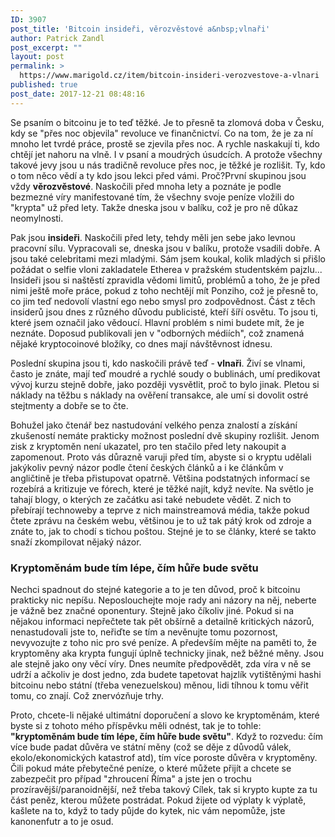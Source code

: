 ```yaml
---
ID: 3907
post_title: 'Bitcoin insideři, věrozvěstové a&nbsp;vlnaři'
author: Patrick Zandl
post_excerpt: ""
layout: post
permalink: >
  https://www.marigold.cz/item/bitcoin-insideri-verozvestove-a-vlnari
published: true
post_date: 2017-12-21 08:48:16
---
```

Se psaním o bitcoinu je to teď těžké. Je to přesně ta zlomová doba v Česku, kdy se "přes noc objevila" revoluce ve finančnictví. Co na tom, že je za ní mnoho let tvrdé práce, prostě se zjevila přes noc. A rychle naskakují ti, kdo chtějí jet nahoru na vlně. I v psaní a moudrých úsudcích. A protože všechny takové jevy jsou u nás tradičně revoluce přes noc, je těžké je rozlišit. Ty, kdo o tom něco vědí a ty kdo jsou lekci před vámi. Proč?<!--more-->První skupinou jsou vždy <strong>věrozvěstové</strong>. Naskočili před mnoha lety a poznáte je podle bezmezné víry manifestované tím, že všechny svoje peníze vložili do "krypta" už před lety. Takže dneska jsou v balíku, což je pro ně důkaz neomylnosti.

Pak jsou <strong>insideři</strong>. Naskočili před lety, tehdy měli jen sebe jako levnou pracovní sílu. Vypracovali se, dneska jsou v balíku, protože vsadili dobře. A jsou také celebritami mezi mladými. Sám jsem koukal, kolik mladých si přišlo požádat o selfie vloni zakladatele Etherea v pražském studentském pajzlu... Insideři jsou si naštěstí zpravidla vědomi limitů, problémů a toho, že je před nimi ještě moře práce, pokud z toho nechtějí mít Ponziho, což je přesně to, co jim teď nedovolí vlastní ego nebo smysl pro zodpovědnost. Část z těch insiderů jsou dnes z různého důvodu publicisté, kteří šíří osvětu. To jsou ti, které jsem označil jako vědoucí. Hlavní problém s nimi budete mít, že je neznáte. Doposud publikovali jen v "odborných médiích", což znamená nějaké kryptocoinové bložíky, co dnes mají návštěvnost idnesu.

Poslední skupina jsou ti, kdo naskočili právě teď - <strong>vlnaři</strong>. Živí se vlnami, často je znáte, mají teď moudré a rychlé soudy o bublinách, umí predikovat vývoj kurzu stejně dobře, jako později vysvětlit, proč to bylo jinak. Pletou si náklady na těžbu s náklady na ověření transakce, ale umí si dovolit ostré stejtmenty a dobře se to čte.

Bohužel jako čtenář bez nastudování velkého penza znalostí a získání zkušeností nemáte prakticky možnost poslední dvě skupiny rozlišit. Jenom zisk z kryptoměn není ukazatel, pro ten stačilo před lety nakoupit a zapomenout. Proto vás důrazně varuji před tím, abyste si o kryptu udělali jakýkoliv pevný názor podle čtení českých článků a i ke článkům v angličtině je třeba přistupovat opatrně. Většina podstatných informací se rozebírá a kritizuje ve fórech, které je těžké najít, když nevíte. Na světlo je tahají blogy, o kterých ze začátku asi také nebudete vědět. Z nich to přebírají technoweby a teprve z nich mainstreamová média, takže pokud čtete zprávu na českém webu, většinou je to už tak pátý krok od zdroje a znáte to, jak to chodí s tichou poštou. Stejné je to se články, které se takto snaží zkompilovat nějaký názor.
<h3>Kryptoměnám bude tím lépe, čím hůře bude světu</h3>
Nechci spadnout do stejné kategorie a to je ten důvod, proč k bitcoinu prakticky nic nepíšu. Neposlouchejte moje rady ani názory na něj, neberte je vážně bez značné oponentury. Stejně jako číkoliv jiné. Pokud si na nějakou informaci nepřečtete tak pět obšírně a detailně kritických názorů, nenastudovali jste to, neřiďte se tím a nevěnujte tomu pozornost, nevyvozujte z toho nic pro své peníze. A především mějte na paměti to, že kryptoměny aka krypta fungují úplně technicky jinak, než běžné měny. Jsou ale stejně jako ony věcí víry. Dnes neumíte předpovědět, zda víra v ně se udrží a ačkoliv je dost jedno, zda budete tapetovat hajzlík vytištěnými hashi bitcoinu nebo státní (třeba venezuelskou) měnou, lidi tíhnou k tomu věřit tomu, co znají. Což znervózňuje trhy.

Proto, chcete-li nějaké ultimátní doporučení a slovo ke kryptoměnám, které byste si z tohoto mého příspěvku měli odnést, tak je to tohle: <strong>"kryptoměnám bude tím lépe, čím hůře bude světu"</strong>. Když to rozvedu: čím více bude padat důvěra ve státní měny (což se děje z důvodů válek, ekolo/ekonomických katastrof atd), tím více poroste důvěra v kryptoměny. Čili pokud máte přebytečné peníze, o které můžete přijít a chcete se zabezpečit pro případ "zhroucení Říma" a jste jen o trochu prozíravější/paranoidnější, než třeba takový Cílek, tak si krypto kupte za tu část peněz, kterou můžete postrádat. Pokud žijete od výplaty k výplatě, kašlete na to, když to tady půjde do kytek, nic vám nepomůže, jste kanonenfutr a to je osud.